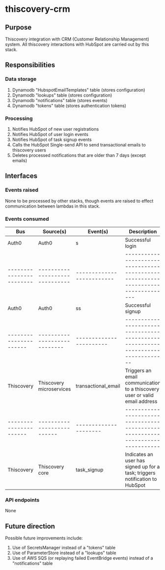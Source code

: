 # thiscovery-crm
## Purpose
Thiscovery integration with CRM (Customer Relationship Management) system.
All thiscovery interactions with HubSpot are carried out by this
stack.

## Responsibilities 

### Data storage
1. Dynamodb "HubspotEmailTemplates" table (stores configuration)
2. Dynamodb "lookups" table (stores configuration)
3. Dynamodb "notifications" table (stores events)
4. Dynamodb "tokens" table (stores authentication tokens)

### Processing
1. Notifies HubSpot of new user registrations
2. Notifies HubSpot of user login events
3. Notifies HubSpot of task signup events
4. Calls the HubSpot Single-send API to send transactional emails to thiscovery users
5. Deletes processed notifications that are older than 7 days (except emails)

## Interfaces
### Events raised
None to be processed by other stacks, though events are raised
to effect communication between lambdas in this stack.
### Events consumed
| Bus                    | Source(s)                    | Event(s)                  | Description                                                                      |
|------------------------|------------------------------|---------------------------|----------------------------------------------------------------------------------|
| Auth0                  | Auth0                        | s                         | Successful login                                                                 |
|------------------------|------------------------------| ------------------------- | -------------------------------------------------------------------------------- |
| Auth0                  | Auth0                        | ss                        | Successful signup                                                                |
| ---------------------- | ---------------------------- | -----------------------   | -------------------------------------------------------------------------------  |
| Thiscovery             | Thiscovery microservices     | transactional_email       | Triggers an email communication to a thiscovery user or valid email address      |
| ---------------------- | --------------------------   | ---------------------     | -----------------------------------------------------------------------------    |
| Thiscovery             | Thiscovery core              | task_signup               | Indicates an user has signed up for a task; triggers notification to HubSpot     |

 
### API endpoints
None


## Future direction
Possible future improvements include:
1. Use of SecretsManager instead of a "tokens" table
2. Use of ParameterStore instead of a "lookups" table
3. Use of AWS SQS (or replaying failed EventBridge events) instead of a "notifications" table